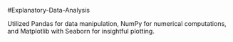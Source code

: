 #Explanatory-Data-Analysis

Utilized Pandas for data manipulation, NumPy for numerical computations, and Matplotlib with Seaborn for insightful plotting.

